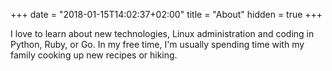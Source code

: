 +++
date = "2018-01-15T14:02:37+02:00"
title = "About"
hidden = true
+++

I love to learn about new technologies, Linux administration and coding in Python, Ruby, or Go. In my free time, I'm usually spending time with my family cooking up new recipes or hiking.